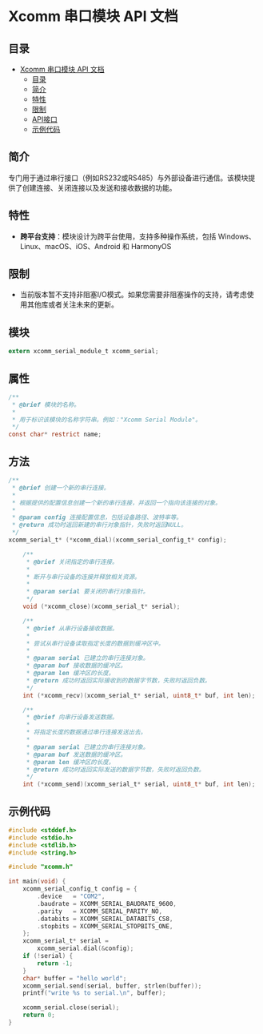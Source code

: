 # Xcomm 串口模块 API 文档

## 目录

- [Xcomm 串口模块 API 文档](#xcomm-串口模块-api-文档)
  - [目录](#目录)
  - [简介](#简介)
  - [特性](#特性)
  - [限制](#限制)
  - [API接口](#api接口)
  - [示例代码](#示例代码)

## 简介

专门用于通过串行接口（例如RS232或RS485）与外部设备进行通信。该模块提供了创建连接、关闭连接以及发送和接收数据的功能。

## 特性

* **跨平台支持**：模块设计为跨平台使用，支持多种操作系统，包括 Windows、Linux、macOS、iOS、Android 和 HarmonyOS
 

## 限制

* 当前版本暂不支持非阻塞I/O模式。如果您需要非阻塞操作的支持，请考虑使用其他库或者关注未来的更新。

## 模块
```c
extern xcomm_serial_module_t xcomm_serial;
```

## 属性
```c
/**
 * @brief 模块的名称。
 * 
 * 用于标识该模块的名称字符串。例如："Xcomm Serial Module"。
 */
const char* restrict name;
```

## 方法
```c
/**
 * @brief 创建一个新的串行连接。
 * 
 * 根据提供的配置信息创建一个新的串行连接，并返回一个指向该连接的对象。
 * 
 * @param config 连接配置信息，包括设备路径、波特率等。
 * @return 成功时返回新建的串行对象指针，失败时返回NULL。
 */
xcomm_serial_t* (*xcomm_dial)(xcomm_serial_config_t* config);

    /**
     * @brief 关闭指定的串行连接。
     * 
     * 断开与串行设备的连接并释放相关资源。
     * 
     * @param serial 要关闭的串行对象指针。
     */
    void (*xcomm_close)(xcomm_serial_t* serial);

    /**
     * @brief 从串行设备接收数据。
     * 
     * 尝试从串行设备读取指定长度的数据到缓冲区中。
     * 
     * @param serial 已建立的串行连接对象。
     * @param buf 接收数据的缓冲区。
     * @param len 缓冲区的长度。
     * @return 成功时返回实际接收到的数据字节数，失败时返回负数。
     */
    int (*xcomm_recv)(xcomm_serial_t* serial, uint8_t* buf, int len);

    /**
     * @brief 向串行设备发送数据。
     * 
     * 将指定长度的数据通过串行连接发送出去。
     * 
     * @param serial 已建立的串行连接对象。
     * @param buf 发送数据的缓冲区。
     * @param len 缓冲区的长度。
     * @return 成功时返回实际发送的数据字节数，失败时返回负数。
     */
    int (*xcomm_send)(xcomm_serial_t* serial, uint8_t* buf, int len);
```

## 示例代码
```c
#include <stddef.h>
#include <stdio.h>
#include <stdlib.h>
#include <string.h>

#include "xcomm.h"

int main(void) {
    xcomm_serial_config_t config = {
        .device   = "COM2",
        .baudrate = XCOMM_SERIAL_BAUDRATE_9600,
        .parity   = XCOMM_SERIAL_PARITY_NO,
        .databits = XCOMM_SERIAL_DATABITS_CS8,
        .stopbits = XCOMM_SERIAL_STOPBITS_ONE,
    };
    xcomm_serial_t* serial =
        xcomm_serial.dial(&config);
    if (!serial) {
        return -1;
    }
    char* buffer = "hello world";
    xcomm_serial.send(serial, buffer, strlen(buffer));
    printf("write %s to serial.\n", buffer);

    xcomm_serial.close(serial);
    return 0;
}
```